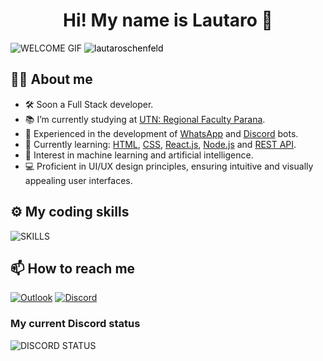 <div align='center'>
   <h1 align='center'> <b>Hi! My name is Lautaro 👋</b> </h1>
</div>

![WELCOME GIF](https://github.com/lautaroschenfeld/lautaroschenfeld/assets/118790494/e32af9c0-3ce5-4c1d-9b8c-994d9ac65d15)
<img src="https://komarev.com/ghpvc/?username=lautaroschenfeld&label=Profile%20views&color=292929&style=for-the-badge" alt="lautaroschenfeld" style="color: black;" /> 

## 👨‍💻 About me
- 🛠️ Soon a Full Stack developer.
- 📚 I’m currently studying at [UTN: Regional Faculty Parana](https://www.frp.utn.edu.ar).
- 🤖 Experienced in the development of [WhatsApp](https://www.whatsapp.com/) and [Discord](https://discord.com/) bots.
- 🌱 Currently learning: [HTML](https://en.wikipedia.org/wiki/HTML), [CSS](https://en.wikipedia.org/wiki/CSS), [React.js](https://en.wikipedia.org/wiki/React_(JavaScript_library)), [Node.js](https://en.wikipedia.org/wiki/Node.js) and [REST API](https://www.ibm.com/topics/rest-apis).
- 🧠 Interest in machine learning and artificial intelligence.
- 💻 Proficient in UI/UX design principles, ensuring intuitive and visually appealing user interfaces.

## ⚙️ My coding skills
![SKILLS](https://github.com/lautaroschenfeld/lautaroschenfeld/assets/118790494/5c3878a9-b812-467d-bc11-a3b5515d5df1)

## 📫 How to reach me
[![Outlook](https://img.shields.io/badge/Outlook-0072C6?style=for-the-badge&logo=microsoft-outlook&logoColor=white)](mailto:lautaroschenfeld@outlook.com) [![Discord](https://img.shields.io/badge/Discord-7289DA?style=for-the-badge&logo=discord&logoColor=white)](https://discord.com/users/300261615855730699)

### My current Discord status
![DISCORD STATUS](https://discord-readme-badge.vercel.app/api?id=300261615855730699)
